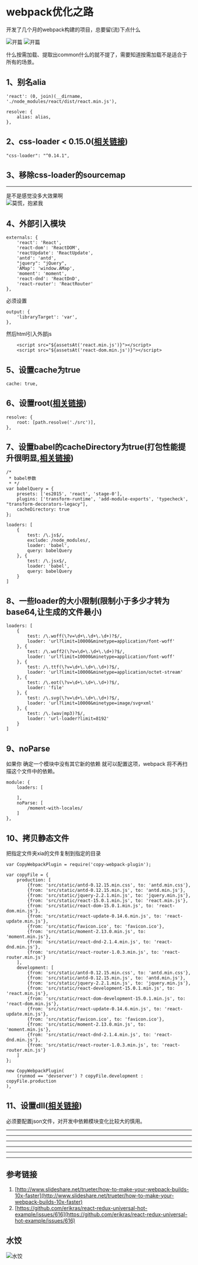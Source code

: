 # webpack优化之路
开发了几个月的webpack构建的项目，总要留(流)下点什么

![开篇](https://pic4.zhimg.com/0fc7bd004140b1707e7226f22b4bc0bb_b.jpg)
![开篇](https://pic1.zhimg.com/4cefc77e2e9e82f1f225d2e96aaa707c_b.jpg) 
 
什么按需加载、提取出common什么的就不提了，需要知道按需加载不是适合于所有的场景。

## 1、别名alia
```
'react': (0, join)(__dirname, './node_modules/react/dist/react.min.js'),

resolve: {
    alias: alias,
},
```
## 2、css-loader < 0.15.0([相关链接](https://github.com/webpack/css-loader/issues/124))

```
"css-loader": "^0.14.1",
```
## 3、移除css-loader的sourcemap 
---

是不是感觉没多大效果啊  
![莫慌，抱紧我](https://pic2.zhimg.com/abe078526fd7ad08855b5af938fa3521_b.jpg)
## 4、外部引入模块
```
externals: {
	'react': 'React',
	'react-dom': 'ReactDOM',
	'reactUpdate': 'ReactUpdate',
	'antd': 'antd',
	"jquery": "jQuery",
	'AMap': 'window.AMap',
 	'moment': 'moment',
	'react-dnd': 'ReactDnD',
	'react-router': 'ReactRouter'
},
```
必须设置

```
output: {
	'libraryTarget': 'var',
},
```
然后html引入外部js 

```
	<script src="${assetsAt('react.min.js')}"></script>  
	<script src="${assetsAt('react-dom.min.js')}"></script>  
```
## 5、设置cache为true  
```
cache: true,
```
## 6、设置root([相关链接](https://github.com/Automattic/wp-calypso/pull/4128))
```
resolve: {
    root: [path.resolve('./src')],
},
```
## 7、设置babel的cacheDirectory为true(打包性能提升很明显,[相关链接](https://github.com/babel/babel-loader))
```
/*
 * babel参数
 * */
var babelQuery = {
    presets: ['es2015', 'react', 'stage-0'],
    plugins: ['transform-runtime', 'add-module-exports', 'typecheck', "transform-decorators-legacy"],
    cacheDirectory: true
};

loaders: [
	{
		test: /\.js$/,
		exclude: /node_modules/,
		loader: 'babel',
		query: babelQuery
	}, {
		test: /\.jsx$/,
		loader: 'babel',
		query: babelQuery
	}
]
```
## 8、一些loader的大小限制(限制小于多少才转为base64,让生成的文件最小)

```
loaders: [
	{
		test: /\.woff(\?v=\d+\.\d+\.\d+)?$/,
		loader: 'url?limit=10000&minetype=application/font-woff'
	}, {
		test: /\.woff2(\?v=\d+\.\d+\.\d+)?$/,
		loader: 'url?limit=10000&minetype=application/font-woff'
	}, {
		test: /\.ttf(\?v=\d+\.\d+\.\d+)?$/,
		loader: 'url?limit=10000&minetype=application/octet-stream'
	}, {
		test: /\.eot(\?v=\d+\.\d+\.\d+)?$/, 
		loader: 'file'
	}, {
		test: /\.svg(\?v=\d+\.\d+\.\d+)?$/,
		loader: 'url?limit=10000&minetype=image/svg+xml'
	}, {
		test: /\.(wav|mp3)?$/,
		loader: 'url-loader?limit=8192'
	}
]
```
## 9、noParse
如果你 确定一个模块中没有其它新的依赖 就可以配置这项，webpack 将不再扫描这个文件中的依赖。

```  
module: {
	loaders: [
            
	],
	noParse: [
		/moment-with-locales/
	] 
},
```
## 10、拷贝静态文件
把指定文件夹xia的文件复制到指定的目录

```
var CopyWebpackPlugin = require('copy-webpack-plugin');

var copyFile = {
    production: [
        {from: 'src/static/antd-0.12.15.min.css', to: 'antd.min.css'},
        {from: 'src/static/antd-0.12.15.min.js', to: 'antd.min.js'},
        {from: 'src/static/jquery-2.2.1.min.js', to: 'jquery.min.js'},
        {from: 'src/static/react-15.0.1.min.js', to: 'react.min.js'},
        {from: 'src/static/react-dom-15.0.1.min.js', to: 'react-dom.min.js'},
        {from: 'src/static/react-update-0.14.6.min.js', to: 'react-update.min.js'},
        {from: 'src/static/favicon.ico', to: 'favicon.ico'},
        {from: 'src/static/moment-2.13.0.min.js', to: 'moment.min.js'},
        {from: 'src/static/react-dnd-2.1.4.min.js', to: 'react-dnd.min.js'},
        {from: 'src/static/react-router-1.0.3.min.js', to: 'react-router.min.js'}
    ],
    development: [
        {from: 'src/static/antd-0.12.15.min.css', to: 'antd.min.css'},
        {from: 'src/static/antd-0.12.15.min.js', to: 'antd.min.js'},
        {from: 'src/static/jquery-2.2.1.min.js', to: 'jquery.min.js'},
        {from: 'src/static/react-development-15.0.1.min.js', to: 'react.min.js'},
        {from: 'src/static/react-dom-development-15.0.1.min.js', to: 'react-dom.min.js'},
        {from: 'src/static/react-update-0.14.6.min.js', to: 'react-update.min.js'},
        {from: 'src/static/favicon.ico', to: 'favicon.ico'},
        {from: 'src/static/moment-2.13.0.min.js', to: 'moment.min.js'},
        {from: 'src/static/react-dnd-2.1.4.min.js', to: 'react-dnd.min.js'},
        {from: 'src/static/react-router-1.0.3.min.js', to: 'react-router.min.js'}
    ]
};

new CopyWebpackPlugin(
	(runmod == 'devserver') ? copyFile.development : copyFile.production
),
```
## 11、设置dll([相关链接](http://engineering.invisionapp.com/post/optimizing-webpack/))
必须要配置json文件，对开发中依赖模块变化比较大的慎用。  

---  
---
---
---
---
---

## 参考链接
1. [http://www.slideshare.net/trueter/how-to-make-your-webpack-builds-10x-faster](http://www.slideshare.net/trueter/how-to-make-your-webpack-builds-10x-faster)  
2. [https://github.com/erikras/react-redux-universal-hot-example/issues/616](https://github.com/erikras/react-redux-universal-hot-example/issues/616)

## 水饺
![水饺](https://pic1.zhimg.com/e2d5be25d126edf5e036b16cd5440c70_b.jpg)
